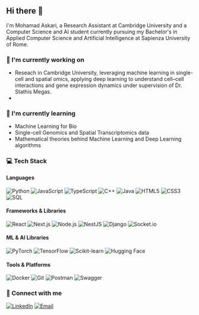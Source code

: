 ## Hi there 👋

I'm Mohamad Askari, a Research Assistant at Cambridge University and a Computer Science and AI student currently pursuing my Bachelor's in Applied Computer Science and Artificial Intelligence at Sapienza University of Rome.

### 🔭 I'm currently working on
- Reseach in Cambridge University, leveraging machine learning in single-cell and spatial omics, applying deep learning to understand cell–cell interactions and gene expression dynamics under supervision of Dr. Stathis Megas.
- 
### 🌱 I'm currently learning
- Machine Learning for Bio
- Single-cell Genomics and Spatial Transcriptomics data
- Mathematical theories behind Machine Learning and Deep Learning algorithms

### 💻 Tech Stack
#### Languages
![Python](https://img.shields.io/badge/-Python-black?style=flat-square&logo=Python)
![JavaScript](https://img.shields.io/badge/-JavaScript-black?style=flat-square&logo=javascript)
![TypeScript](https://img.shields.io/badge/-TypeScript-007ACC?style=flat-square&logo=typescript)
![C++](https://img.shields.io/badge/-C++-00599C?style=flat-square&logo=c++)
![Java](https://img.shields.io/badge/-Java-ED8B00?style=flat-square&logo=java)
![HTML5](https://img.shields.io/badge/-HTML5-E34F26?style=flat-square&logo=html5&logoColor=white)
![CSS3](https://img.shields.io/badge/-CSS3-1572B6?style=flat-square&logo=css3)
![SQL](https://img.shields.io/badge/-SQL-4479A1?style=flat-square&logo=postgresql)

#### Frameworks & Libraries
![React](https://img.shields.io/badge/-React-black?style=flat-square&logo=react)
![Next.js](https://img.shields.io/badge/-Next.js-black?style=flat-square&logo=next.js)
![Node.js](https://img.shields.io/badge/-Node.js-339933?style=flat-square&logo=nodedotjs)
![NestJS](https://img.shields.io/badge/-NestJS-E0234E?style=flat-square&logo=nestjs)
![Django](https://img.shields.io/badge/-Django-092E20?style=flat-square&logo=django)
![Socket.io](https://img.shields.io/badge/-Socket.io-black?style=flat-square&logo=socket.io)

#### ML & AI Libraries
![PyTorch](https://img.shields.io/badge/-PyTorch-EE4C2C?style=flat-square&logo=pytorch)
![TensorFlow](https://img.shields.io/badge/-TensorFlow-FF6F00?style=flat-square&logo=tensorflow)
![Scikit-learn](https://img.shields.io/badge/-Scikit%20Learn-F7931E?style=flat-square&logo=scikit-learn)
![Hugging Face](https://img.shields.io/badge/-Hugging%20Face-FFD21E?style=flat-square&logo=hugging-face)


#### Tools & Platforms
![Docker](https://img.shields.io/badge/-Docker-black?style=flat-square&logo=docker)
![Git](https://img.shields.io/badge/-Git-black?style=flat-square&logo=git)
![Postman](https://img.shields.io/badge/-Postman-FF6C37?style=flat-square&logo=postman)
![Swagger](https://img.shields.io/badge/-Swagger-85EA2D?style=flat-square&logo=swagger)


### 🤝 Connect with me
[![LinkedIn](https://img.shields.io/badge/-LinkedIn-blue?style=flat-square&logo=Linkedin&logoColor=white)](https://www.linkedin.com/in/mohamadaskari)
[![Email](https://img.shields.io/badge/-Email-red?style=flat-square&logo=Gmail&logoColor=white)](mailto:mohamadaskari.ap@gmail.com)
